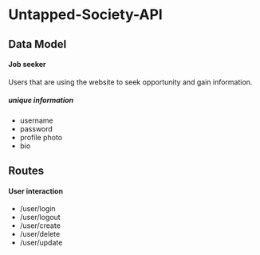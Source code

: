 # Untapped-Society-API

## Data Model
#### Job seeker
Users that are using the website to seek opportunity and gain information.
##### unique information
- username
- password
- profile photo
- bio

## Routes
#### User interaction
- /user/login
- /user/logout
- /user/create
- /user/delete
- /user/update
